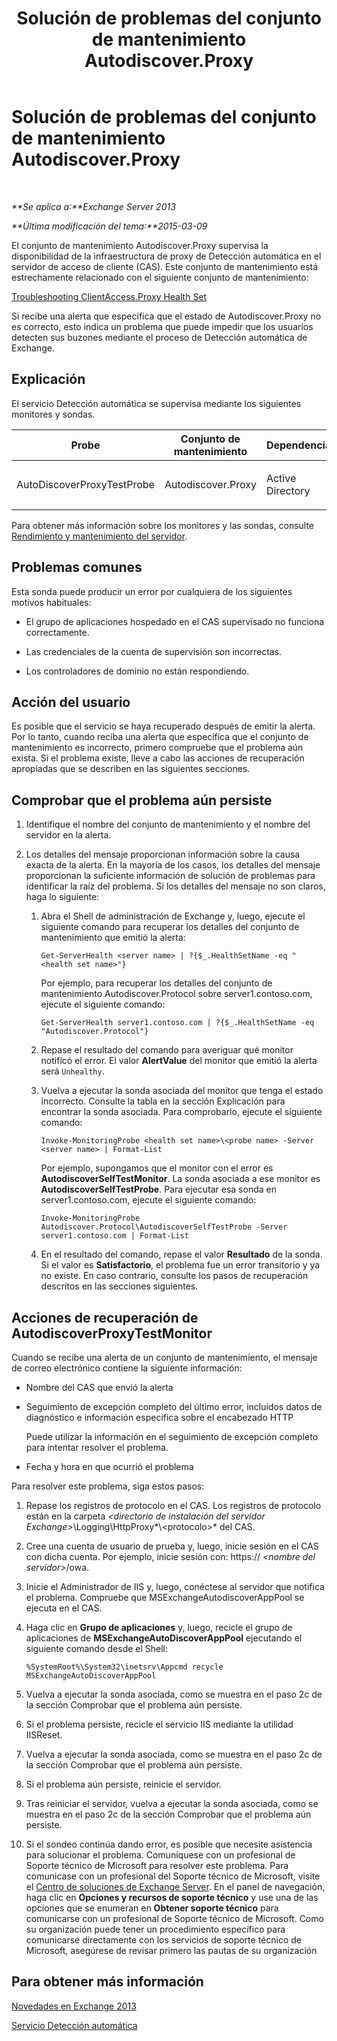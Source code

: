 ﻿---
title: Solución de problemas del conjunto de mantenimiento Autodiscover.Proxy
TOCTitle: Solución de problemas del conjunto de mantenimiento Autodiscover.Proxy
ms:assetid: b6a817cf-0b85-4620-adb7-cc3616c11268
ms:mtpsurl: https://technet.microsoft.com/es-es/library/ms.exch.scom.autodiscover.proxy(v=EXCHG.150)
ms:contentKeyID: 53181919
ms.date: 10/08/2015
mtps_version: v=EXCHG.150
ms.translationtype: HT
---

# Solución de problemas del conjunto de mantenimiento Autodiscover.Proxy

 

_**Se aplica a:**Exchange Server 2013_

_**Última modificación del tema:**2015-03-09_

El conjunto de mantenimiento Autodiscover.Proxy supervisa la disponibilidad de la infraestructura de proxy de Detección automática en el servidor de acceso de cliente (CAS). Este conjunto de mantenimiento está estrechamente relacionado con el siguiente conjunto de mantenimiento:

[Troubleshooting ClientAccess.Proxy Health Set](troubleshooting-clientaccess-proxy-health-set.md)

Si recibe una alerta que especifica que el estado de Autodiscover.Proxy no es correcto, esto indica un problema que puede impedir que los usuarios detecten sus buzones mediante el proceso de Detección automática de Exchange.

## Explicación

El servicio Detección automática se supervisa mediante los siguientes monitores y sondas.


<table>
<colgroup>
<col style="width: 25%" />
<col style="width: 25%" />
<col style="width: 25%" />
<col style="width: 25%" />
</colgroup>
<thead>
<tr class="header">
<th>Probe</th>
<th>Conjunto de mantenimiento</th>
<th>Dependencias</th>
<th>Monitores asociados</th>
</tr>
</thead>
<tbody>
<tr class="odd">
<td><p>AutoDiscoverProxyTestProbe</p></td>
<td><p>Autodiscover.Proxy</p></td>
<td><p>Active Directory</p></td>
<td><p>AutodiscoverProxyTestMonitor</p></td>
</tr>
</tbody>
</table>


Para obtener más información sobre los monitores y las sondas, consulte [Rendimiento y mantenimiento del servidor](https://technet.microsoft.com/es-es/library/jj150551\(v=exchg.150\)).

## Problemas comunes

Esta sonda puede producir un error por cualquiera de los siguientes motivos habituales:

  - El grupo de aplicaciones hospedado en el CAS supervisado no funciona correctamente.

  - Las credenciales de la cuenta de supervisión son incorrectas.

  - Los controladores de dominio no están respondiendo.

## Acción del usuario

Es posible que el servicio se haya recuperado después de emitir la alerta. Por lo tanto, cuando reciba una alerta que especifica que el conjunto de mantenimiento es incorrecto, primero compruebe que el problema aún exista. Si el problema existe, lleve a cabo las acciones de recuperación apropiadas que se describen en las siguientes secciones.

## Comprobar que el problema aún persiste

1.  Identifique el nombre del conjunto de mantenimiento y el nombre del servidor en la alerta.

2.  Los detalles del mensaje proporcionan información sobre la causa exacta de la alerta. En la mayoría de los casos, los detalles del mensaje proporcionan la suficiente información de solución de problemas para identificar la raíz del problema. Si los detalles del mensaje no son claros, haga lo siguiente:
    
    1.  Abra el Shell de administración de Exchange y, luego, ejecute el siguiente comando para recuperar los detalles del conjunto de mantenimiento que emitió la alerta:
        
            Get-ServerHealth <server name> | ?{$_.HealthSetName -eq "<health set name>"}
        
        Por ejemplo, para recuperar los detalles del conjunto de mantenimiento Autodiscover.Protocol sobre server1.contoso.com, ejecute el siguiente comando:
        
            Get-ServerHealth server1.contoso.com | ?{$_.HealthSetName -eq "Autodiscover.Protocol"}
    
    2.  Repase el resultado del comando para averiguar qué monitor notificó el error. El valor **AlertValue** del monitor que emitió la alerta será `Unhealthy`.
    
    3.  Vuelva a ejecutar la sonda asociada del monitor que tenga el estado incorrecto. Consulte la tabla en la sección Explicación para encontrar la sonda asociada. Para comprobarlo, ejecute el siguiente comando:
        
            Invoke-MonitoringProbe <health set name>\<probe name> -Server <server name> | Format-List
        
        Por ejemplo, supongamos que el monitor con el error es **AutodiscoverSelfTestMonitor**. La sonda asociada a ese monitor es **AutodiscoverSelfTestProbe**. Para ejecutar esa sonda en server1.contoso.com, ejecute el siguiente comando:
        
            Invoke-MonitoringProbe Autodiscover.Protocol\AutodiscoverSelfTestProbe -Server server1.contoso.com | Format-List
    
    4.  En el resultado del comando, repase el valor **Resultado** de la sonda. Si el valor es **Satisfactorio**, el problema fue un error transitorio y ya no existe. En caso contrario, consulte los pasos de recuperación descritos en las secciones siguientes.

## Acciones de recuperación de AutodiscoverProxyTestMonitor

Cuando se recibe una alerta de un conjunto de mantenimiento, el mensaje de correo electrónico contiene la siguiente información:

  - Nombre del CAS que envió la alerta

  - Seguimiento de excepción completo del último error, incluidos datos de diagnóstico e información específica sobre el encabezado HTTP
    
    Puede utilizar la información en el seguimiento de excepción completo para intentar resolver el problema.

  - Fecha y hora en que ocurrió el problema

Para resolver este problema, siga estos pasos:

1.  Repase los registros de protocolo en el CAS. Los registros de protocolo están en la carpeta *\<directorio de instalación del servidor Exchange\>*\\Logging\\HttpProxy*\\\<protocolo\>* del CAS.

2.  Cree una cuenta de usuario de prueba y, luego, inicie sesión en el CAS con dicha cuenta. Por ejemplo, inicie sesión con: https:// *\<nombre del servidor\>*/owa.

3.  Inicie el Administrador de IIS y, luego, conéctese al servidor que notifica el problema. Compruebe que MSExchangeAutodiscoverAppPool se ejecuta en el CAS.

4.  Haga clic en **Grupo de aplicaciones** y, luego, recicle el grupo de aplicaciones de **MSExchangeAutoDiscoverAppPool** ejecutando el siguiente comando desde el Shell:
    
        %SystemRoot%\System32\inetsrv\Appcmd recycle MSExchangeAutoDiscoverAppPool

5.  Vuelva a ejecutar la sonda asociada, como se muestra en el paso 2c de la sección Comprobar que el problema aún persiste.

6.  Si el problema persiste, recicle el servicio IIS mediante la utilidad IISReset.

7.  Vuelva a ejecutar la sonda asociada, como se muestra en el paso 2c de la sección Comprobar que el problema aún persiste.

8.  Si el problema aún persiste, reinicie el servidor.

9.  Tras reiniciar el servidor, vuelva a ejecutar la sonda asociada, como se muestra en el paso 2c de la sección Comprobar que el problema aún persiste.

10. Si el sondeo continúa dando error, es posible que necesite asistencia para solucionar el problema. Comuníquese con un profesional de Soporte técnico de Microsoft para resolver este problema. Para comunicase con un profesional del Soporte técnico de Microsoft, visite el [Centro de soluciones de Exchange Server](http://go.microsoft.com/fwlink/p/?linkid=180809). En el panel de navegación, haga clic en **Opciones y recursos de soporte técnico** y use una de las opciones que se enumeran en **Obtener soporte técnico** para comunicarse con un profesional de Soporte técnico de Microsoft. Como su organización puede tener un procedimiento específico para comunicarse directamente con los servicios de soporte técnico de Microsoft, asegúrese de revisar primero las pautas de su organización

## Para obtener más información

[Novedades en Exchange 2013](https://technet.microsoft.com/es-es/library/jj150540\(v=exchg.150\))

[Servicio Detección automática](https://technet.microsoft.com/es-es/library/bb124251\(v=exchg.150\))

